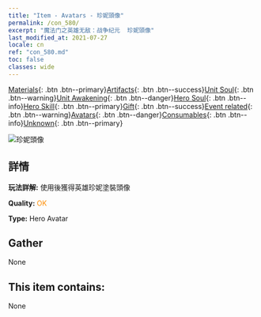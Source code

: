 ```yaml
---
title: "Item - Avatars - 珍妮頭像"
permalink: /con_580/
excerpt: "魔法门之英雄无敌：战争纪元  珍妮頭像"
last_modified_at: 2021-07-27
locale: cn
ref: "con_580.md"
toc: false
classes: wide
---
```

 [Materials](/ItemsCN/){: .btn .btn--primary}[Artifacts](/ItemsCN/Artifacts/){: .btn .btn--success}[Unit Soul](/ItemsCN/UnitSoul/){: .btn .btn--warning}[Unit Awakening](/ItemsCN/UnitAwakening/){: .btn .btn--danger}[Hero Soul](/ItemsCN/HeroSoul/){: .btn .btn--info}[Hero Skill](/ItemsCN/HeroSkill/){: .btn .btn--primary}[Gift](/ItemsCN/Gift/){: .btn .btn--success}[Event related](/ItemsCN/Events/){: .btn .btn--warning}[Avatars](/ItemsCN/Avatars/){: .btn .btn--danger}[Consumables](/ItemsCN/Consumables/){: .btn .btn--info}[Unknown](/ItemsCN/Unknown/){: .btn .btn--primary}

 ![珍妮頭像](/images/h/h_Gem1.jpg)

## 詳情
 **玩法詳解:** 使用後獲得英雄珍妮塗裝頭像

 **Quality:** <span style="color: #FF8C00">OK</span>

 **Type:** Hero Avatar

## Gather

  None

## This item contains:

  None

